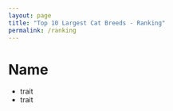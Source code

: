 ```yaml
---
layout: page
title: "Top 10 Largest Cat Breeds - Ranking"
permalink: /ranking
---
```

# Name
- trait
- trait
